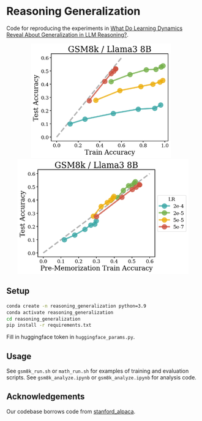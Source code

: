 # Reasoning Generalization

Code for reproducing the experiments in [What Do Learning Dynamics Reveal About Generalization in LLM Reasoning?](). 

<p align="center"> <img src="figures/teaser1_3.png" alt="Figure 1" height="300px" style="margin-right: 10px;"/> <img src="figures/teaser2_3.png" alt="Figure 2" height="300px"/> </p> 

## Setup

```bash
conda create -n reasoning_generalization python=3.9
conda activate reasoning_generalization
cd reasoning_generalization
pip install -r requirements.txt
```

Fill in huggingface token in `huggingface_params.py`.

## Usage

See `gsm8k_run.sh` or `math_run.sh` for examples of training and evaluation scripts. 
See `gsm8k_analyze.ipynb` or `gsm8k_analyze.ipynb` for analysis code.

## Acknowledgements

Our codebase borrows code from [stanford_alpaca](https://github.com/tatsu-lab/stanford_alpaca). 